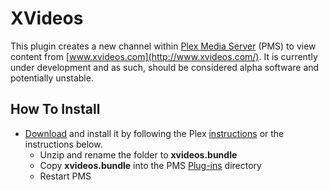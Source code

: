 XVideos
=======

This plugin creates a new channel within [Plex Media Server](https://plex.tv/) (PMS) to view content from [www.xvideos.com](http://www.xvideos.com/). It is currently under development and as such, should be considered alpha software and potentially unstable.

## How To Install
- [Download](https://github.com/leeroy561/xvideos.bundle/archive/master.zip) and install it by following the Plex [instructions](https://support.plex.tv/hc/en-us/articles/201187656-How-do-I-manually-install-a-channel-) or the instructions below.
  - Unzip and rename the folder to **xvideos.bundle**
  - Copy **xvideos.bundle** into the PMS [Plug-ins](https://support.plex.tv/hc/en-us/articles/201106098-How-do-I-find-the-Plug-Ins-folder-) directory
  - Restart PMS
